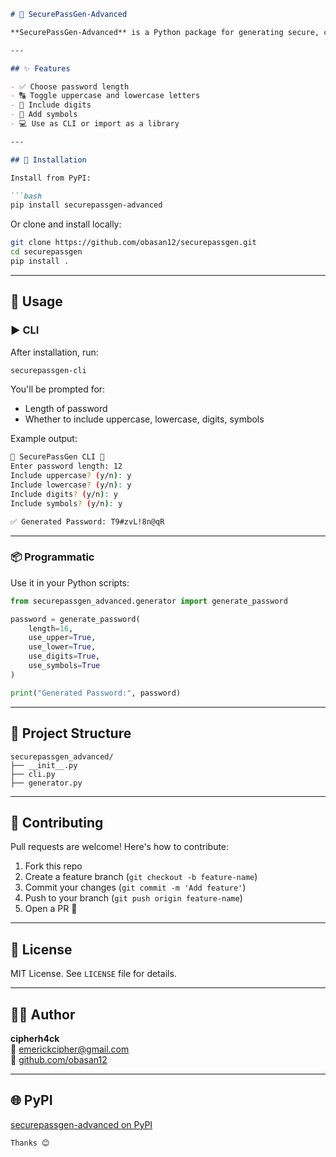 
```markdown
# 🔐 SecurePassGen-Advanced

**SecurePassGen-Advanced** is a Python package for generating secure, customizable passwords. It supports CLI usage and programmatic integration — perfect for developers who want a quick, flexible way to generate strong passwords.

---

## ✨ Features

- ✅ Choose password length
- 🔠 Toggle uppercase and lowercase letters
- 🔢 Include digits
- 🔣 Add symbols
- 💻 Use as CLI or import as a library

---

## 🚀 Installation

Install from PyPI:

```bash
pip install securepassgen-advanced
```

Or clone and install locally:

```bash
git clone https://github.com/obasan12/securepassgen.git
cd securepassgen
pip install .
```

---

## 🧪 Usage

### ▶️ CLI

After installation, run:

```bash
securepassgen-cli
```

You'll be prompted for:

- Length of password
- Whether to include uppercase, lowercase, digits, symbols

Example output:

```bash
🔐 SecurePassGen CLI 🔐
Enter password length: 12
Include uppercase? (y/n): y
Include lowercase? (y/n): y
Include digits? (y/n): y
Include symbols? (y/n): y

✅ Generated Password: T9#zvL!8n@qR
```

---

### 📦 Programmatic

Use it in your Python scripts:

```python
from securepassgen_advanced.generator import generate_password

password = generate_password(
    length=16,
    use_upper=True,
    use_lower=True,
    use_digits=True,
    use_symbols=True
)

print("Generated Password:", password)
```

---

## 📂 Project Structure

```
securepassgen_advanced/
├── __init__.py
├── cli.py
├── generator.py
```

---

## 🤝 Contributing

Pull requests are welcome! Here's how to contribute:

1. Fork this repo
2. Create a feature branch (`git checkout -b feature-name`)
3. Commit your changes (`git commit -m 'Add feature'`)
4. Push to your branch (`git push origin feature-name`)
5. Open a PR 🚀

---

## 📜 License

MIT License. See `LICENSE` file for details.

---

## 🙋‍♂️ Author

**cipherh4ck**  
📧 [emerickcipher@gmail.com](mailto:emerickcipher@gmail.com)  
🔗 [github.com/obasan12](https://github.com/obasan12)

---

## 🌐 PyPI

[securepassgen-advanced on PyPI](https://pypi.org/project/securepassgen-advanced/)
```
Thanks 😊 
